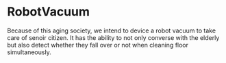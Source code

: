 # RobotVacuum
Because of this aging society, we intend to device a robot vacuum to take care of senoir citizen. It has the ability to not only converse with the elderly but also detect whether they  fall over or not when cleaning floor simultaneously.
